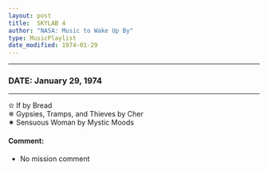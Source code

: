 ```yaml
---
layout: post
title:  SKYLAB 4
author: "NASA: Music to Wake Up By"
type: MusicPlaylist
date_modified: 1974-01-29
---
```


----
### DATE: January 29, 1974
----
✫ If by Bread  &nbsp;<br />✵ Gypsies, Tramps, and Thieves by Cher  &nbsp;<br />✷ Sensuous Woman by Mystic Moods

#### Comment:
* No mission comment
